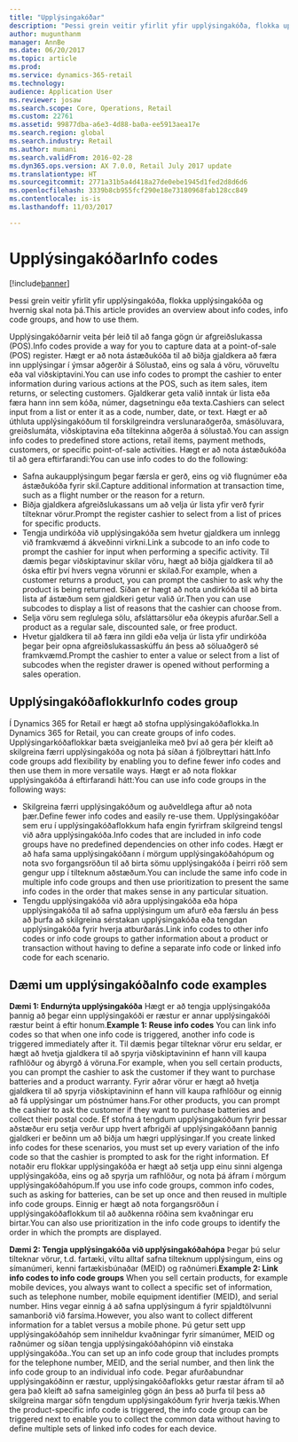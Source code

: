 ```yaml
---
title: "Upplýsingakóðar"
description: "Þessi grein veitir yfirlit yfir upplýsingakóða, flokka upplýsingakóða og hvernig skal nota þá."
author: mugunthanm
manager: AnnBe
ms.date: 06/20/2017
ms.topic: article
ms.prod: 
ms.service: dynamics-365-retail
ms.technology: 
audience: Application User
ms.reviewer: josaw
ms.search.scope: Core, Operations, Retail
ms.custom: 22761
ms.assetid: 99877dba-a6e3-4d88-ba0a-ee5913aea17e
ms.search.region: global
ms.search.industry: Retail
ms.author: mumani
ms.search.validFrom: 2016-02-28
ms.dyn365.ops.version: AX 7.0.0, Retail July 2017 update
ms.translationtype: HT
ms.sourcegitcommit: 2771a31b5a4d418a27de0ebe1945d1fed2d8d6d6
ms.openlocfilehash: 3339b8cb955fcf290e18e73180968fab128cc849
ms.contentlocale: is-is
ms.lasthandoff: 11/03/2017

---
```


# <a name="info-codes"></a><span data-ttu-id="0a2d8-103">Upplýsingakóðar</span><span class="sxs-lookup"><span data-stu-id="0a2d8-103">Info codes</span></span>

[!include[banner](includes/banner.md)]


<span data-ttu-id="0a2d8-104">Þessi grein veitir yfirlit yfir upplýsingakóða, flokka upplýsingakóða og hvernig skal nota þá.</span><span class="sxs-lookup"><span data-stu-id="0a2d8-104">This article provides an overview about info codes, info code groups, and how to use them.</span></span>

<span data-ttu-id="0a2d8-105">Upplýsingakóðarnir veita þér leið til að fanga gögn úr afgreiðslukassa (POS).</span><span class="sxs-lookup"><span data-stu-id="0a2d8-105">Info codes provide a way for you to capture data at a point-of-sale (POS) register.</span></span> <span data-ttu-id="0a2d8-106">Hægt er að nota ástæðukóða til að biðja gjaldkera að færa inn upplýsingar í ýmsar aðgerðir á Sölustað, eins og sala á vöru, vöruveltu eða val viðskiptavini.</span><span class="sxs-lookup"><span data-stu-id="0a2d8-106">You can use info codes to prompt the cashier to enter information during various actions at the POS, such as item sales, item returns, or selecting customers.</span></span> <span data-ttu-id="0a2d8-107">Gjaldkerar geta valið inntak úr lista eða færa hann inn sem kóða, númer, dagsetningu eða texta.</span><span class="sxs-lookup"><span data-stu-id="0a2d8-107">Cashiers can select input from a list or enter it as a code, number, date, or text.</span></span> <span data-ttu-id="0a2d8-108">Hægt er að úthluta upplýsingakóðum til forskilgreindra verslunaraðgerða, smásöluvara, greiðslumáta, viðskiptavina eða tiltekinna aðgerða á sölustað.</span><span class="sxs-lookup"><span data-stu-id="0a2d8-108">You can assign info codes to predefined store actions, retail items, payment methods, customers, or specific point-of-sale activities.</span></span> <span data-ttu-id="0a2d8-109">Hægt er að nota ástæðukóða til að gera eftirfarandi:</span><span class="sxs-lookup"><span data-stu-id="0a2d8-109">You can use info codes to do the following:</span></span>
-   <span data-ttu-id="0a2d8-110">Safna aukaupplýsingum þegar færsla er gerð, eins og við flugnúmer eða ástæðukóða fyrir skil.</span><span class="sxs-lookup"><span data-stu-id="0a2d8-110">Capture additional information at transaction time, such as a flight number or the reason for a return.</span></span>
-   <span data-ttu-id="0a2d8-111">Biðja gjaldkera afgreiðslukassans um að velja úr lista yfir verð fyrir tilteknar vörur.</span><span class="sxs-lookup"><span data-stu-id="0a2d8-111">Prompt the register cashier to select from a list of prices for specific products.</span></span>
-   <span data-ttu-id="0a2d8-112">Tengja undirkóða við upplýsingakóða sem hvetur gjaldkera um innlegg við framkvæmd á ákveðinni virkni.</span><span class="sxs-lookup"><span data-stu-id="0a2d8-112">Link a subcode to an info code to prompt the cashier for input when performing a specific activity.</span></span> <span data-ttu-id="0a2d8-113">Til dæmis þegar viðskiptavinur skilar vöru, hægt að biðja gjaldkera til að óska eftir því hvers vegna vörunni er skilað.</span><span class="sxs-lookup"><span data-stu-id="0a2d8-113">For example, when a customer returns a product, you can prompt the cashier to ask why the product is being returned.</span></span> <span data-ttu-id="0a2d8-114">Síðan er hægt að nota undirkóða til að birta lista af ástæðum sem gjaldkeri getur valið úr.</span><span class="sxs-lookup"><span data-stu-id="0a2d8-114">Then you can use subcodes to display a list of reasons that the cashier can choose from.</span></span>
-   <span data-ttu-id="0a2d8-115">Selja vöru sem reglulega sölu, afsláttarsölur eða ókeypis afurðar.</span><span class="sxs-lookup"><span data-stu-id="0a2d8-115">Sell a product as a regular sale, discounted sale, or free product.</span></span>
-   <span data-ttu-id="0a2d8-116">Hvetur gjaldkera til að færa inn gildi eða velja úr lista yfir undirkóða þegar þeir opna afgreiðslukassaskúffu án þess að söluaðgerð sé framkvæmd.</span><span class="sxs-lookup"><span data-stu-id="0a2d8-116">Prompt the cashier to enter a value or select from a list of subcodes when the register drawer is opened without performing a sales operation.</span></span>

## <a name="info-codes-group"></a><span data-ttu-id="0a2d8-117">Upplýsingakóðaflokkur</span><span class="sxs-lookup"><span data-stu-id="0a2d8-117">Info codes group</span></span>
<span data-ttu-id="0a2d8-118">Í Dynamics 365 for Retail er hægt að stofna upplýsingakóðaflokka.</span><span class="sxs-lookup"><span data-stu-id="0a2d8-118">In Dynamics 365 for Retail, you can create groups of info codes.</span></span> <span data-ttu-id="0a2d8-119">Upplýsingarkóðaflokkar bæta sveigjanleika með því að gera þér kleift að skilgreina færri upplýsingakóða og nota þá síðan á fjölbreyttari hátt.</span><span class="sxs-lookup"><span data-stu-id="0a2d8-119">Info code groups add flexibility by enabling you to define fewer info codes and then use them in more versatile ways.</span></span> <span data-ttu-id="0a2d8-120">Hægt er að nota flokkar upplýsingakóða á eftirfarandi hátt:</span><span class="sxs-lookup"><span data-stu-id="0a2d8-120">You can use info code groups in the following ways:</span></span>
-   <span data-ttu-id="0a2d8-121">Skilgreina færri upplýsingakóðum og auðveldlega aftur að nota þær.</span><span class="sxs-lookup"><span data-stu-id="0a2d8-121">Define fewer info codes and easily re-use them.</span></span> <span data-ttu-id="0a2d8-122">Upplýsingakóðar sem eru í upplýsingakóðaflokkum hafa engin fyrirfram skilgreind tengsl við aðra upplýsingakóða.</span><span class="sxs-lookup"><span data-stu-id="0a2d8-122">Info codes that are included in info code groups have no predefined dependencies on other info codes.</span></span> <span data-ttu-id="0a2d8-123">Hægt er að hafa sama upplýsingakóðann í mörgum upplýsingakóðahópum og nota svo forgangsröðun til að birta sömu upplýsingakóða í þeirri röð sem gengur upp í tilteknum aðstæðum.</span><span class="sxs-lookup"><span data-stu-id="0a2d8-123">You can include the same info code in multiple info code groups and then use prioritization to present the same info codes in the order that makes sense in any particular situation.</span></span>
-   <span data-ttu-id="0a2d8-124">Tengdu upplýsingakóða við aðra upplýsingakóða eða hópa upplýsingakóða til að safna upplýsingum um afurð eða færslu án þess að þurfa að skilgreina sérstakan upplýsingakóða eða tengdan upplýsingakóða fyrir hverja atburðarás.</span><span class="sxs-lookup"><span data-stu-id="0a2d8-124">Link info codes to other info codes or info code groups to gather information about a product or transaction without having to define a separate info code or linked info code for each scenario.</span></span>

## <a name="info-code-examples"></a><span data-ttu-id="0a2d8-125">Dæmi um upplýsingakóða</span><span class="sxs-lookup"><span data-stu-id="0a2d8-125">Info code examples</span></span>
<span data-ttu-id="0a2d8-126">**Dæmi 1: Endurnýta upplýsingakóða** Hægt er að tengja upplýsingakóða þannig að þegar einn upplýsingakóði er ræstur er annar upplýsingakóði ræstur beint á eftir honum.</span><span class="sxs-lookup"><span data-stu-id="0a2d8-126">**Example 1: Reuse info codes** You can link info codes so that when one info code is triggered, another info code is triggered immediately after it.</span></span> <span data-ttu-id="0a2d8-127">Til dæmis þegar tilteknar vörur eru seldar, er hægt að hvetja gjaldkera til að spyrja viðskiptavininn ef hann vill kaupa rafhlöður og ábyrgð á vöruna.</span><span class="sxs-lookup"><span data-stu-id="0a2d8-127">For example, when you sell certain products, you can prompt the cashier to ask the customer if they want to purchase batteries and a product warranty.</span></span> <span data-ttu-id="0a2d8-128">Fyrir aðrar vörur er hægt að hvetja gjaldkera til að spyrja viðskiptavininn ef hann vill kaupa rafhlöður og einnig að fá upplýsingar um póstnúmer hans.</span><span class="sxs-lookup"><span data-stu-id="0a2d8-128">For other products, you can prompt the cashier to ask the customer if they want to purchase batteries and collect their postal code.</span></span> <span data-ttu-id="0a2d8-129">Ef stofna á tengdum upplýsingakóðum fyrir þessar aðstæður eru setja verður upp hvert afbrigði af upplýsingakóðann þannig gjaldkeri er beðinn um að biðja um hægri upplýsingar.</span><span class="sxs-lookup"><span data-stu-id="0a2d8-129">If you create linked info codes for these scenarios, you must set up every variation of the info code so that the cashier is prompted to ask for the right information.</span></span> <span data-ttu-id="0a2d8-130">Ef notaðir eru flokkar upplýsingakóða er hægt að setja upp einu sinni algenga upplýsingakóða, eins og að spyrja um rafhlöður, og nota þá áfram í mörgum upplýsingakóðahópum.</span><span class="sxs-lookup"><span data-stu-id="0a2d8-130">If you use info code groups, common info codes, such as asking for batteries, can be set up once and then reused in multiple info code groups.</span></span> <span data-ttu-id="0a2d8-131">Einnig er hægt að nota forgangsröðun í upplýsingakóðaflokkum til að auðkenna röðina sem kvaðningar eru birtar.</span><span class="sxs-lookup"><span data-stu-id="0a2d8-131">You can also use prioritization in the info code groups to identify the order in which the prompts are displayed.</span></span>


<span data-ttu-id="0a2d8-132">**Dæmi 2: Tengja upplýsingakóða við upplýsingakóðahópa** Þegar þú selur tilteknar vörur, t.d. fartæki, viltu alltaf safna tilteknum upplýsingum, eins og símanúmeri, kenni fartækisbúnaðar (MEID) og raðnúmeri.</span><span class="sxs-lookup"><span data-stu-id="0a2d8-132">**Example 2: Link info codes to info code groups** When you sell certain products, for example mobile devices, you always want to collect a specific set of information, such as telephone number, mobile equipment identifier (MEID), and serial number.</span></span> <span data-ttu-id="0a2d8-133">Hins vegar einnig á að safna upplýsingum á fyrir spjaldtölvunni samanborið við farsíma.</span><span class="sxs-lookup"><span data-stu-id="0a2d8-133">However, you also want to collect different information for a tablet versus a mobile phone.</span></span> <span data-ttu-id="0a2d8-134">Þú getur sett upp upplýsingakóðahóp sem inniheldur kvaðningar fyrir símanúmer, MEID og raðnúmer og síðan tengja upplýsingakóðahópinn við einstaka upplýsingakóða..</span><span class="sxs-lookup"><span data-stu-id="0a2d8-134">You can set up an info code group that includes prompts for the telephone number, MEID, and the serial number, and then link the info code group to an individual info code.</span></span> <span data-ttu-id="0a2d8-135">Þegar afurðabundnar upplýsingakóðinn er ræstur, upplýsingakóðaflokks getur ræstar áfram til að gera það kleift að safna sameiginleg gögn án þess að þurfa til þess að skilgreina margar söfn tengdum upplýsingakóðum fyrir hverja tækis.</span><span class="sxs-lookup"><span data-stu-id="0a2d8-135">When the product-specific info code is triggered, the info code group can be triggered next to enable you to collect the common data without having to define multiple sets of linked info codes for each device.</span></span>

 



